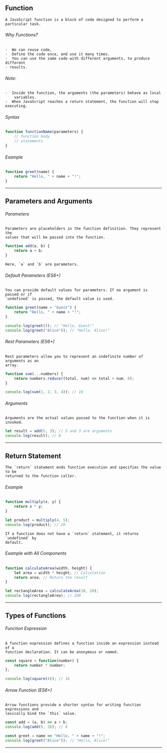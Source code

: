 ## Function 
    A JavaScript function is a block of code designed to perform a particular task.
###### Why Functions?
	-  We can reuse code,
	-  Define the code once, and use it many times.
	-  You can use the same code with different arguments, to produce different 
	- results.
###### Note:
	-  Inside the function, the arguments (the parameters) behave as local 
	    variables.
	-  When JavaScript reaches a return statement, the function will stop executing.
###### Syntax
```javascript
function functionName(parameters) {
    // function body
    // statements
}
```

###### Example
```javascript
function greet(name) {
    return "Hello, " + name + "!";
}
```

---

## Parameters and Arguments

###### Parameters
    Parameters are placeholders in the function definition. They represent the   
    values that will be passed into the function.
```javascript
function add(a, b) {
    return a + b;
}
```
    Here, `a` and `b` are parameters.

###### Default Parameters (ES6+)
    You can provide default values for parameters. If no argument is passed or if 
    `undefined` is passed, the default value is used.

```javascript
function greet(name = "Guest") {
    return "Hello, " + name + "!";
}

console.log(greet()); // "Hello, Guest!"
console.log(greet("Alice")); // "Hello, Alice!"
```

###### Rest Parameters (ES6+)
    Rest parameters allow you to represent an indefinite number of arguments as an 
    array.

```javascript
function sum(...numbers) {
    return numbers.reduce((total, num) => total + num, 0);
}

console.log(sum(1, 2, 3, 4)); // 10
```

###### Arguments
    Arguments are the actual values passed to the function when it is invoked.
```javascript
let result = add(5, 3); // 5 and 3 are arguments
console.log(result); // 8
```


---

## Return Statement
    The `return` statement ends function execution and specifies the value to be 
    returned to the function caller.

###### Example
```javascript
function multiply(x, y) {
    return x * y;
}

let product = multiply(4, 5);
console.log(product); // 20
```
    If a function does not have a `return` statement, it returns `undefined` by   
    default.

###### Example with All Components
```javascript
function calculateArea(width, height) {
    let area = width * height; // Calculation
    return area; // Return the result
}

let rectangleArea = calculateArea(10, 20);
console.log(rectangleArea); // 200
```

---

## Types of Functions

###### Function Expression
    A function expression defines a function inside an expression instead of a 
    function declaration. It can be anonymous or named.
```javascript
const square = function(number) {
    return number * number;
};

console.log(square(4)); // 16
```

###### Arrow Function (ES6+)
    Arrow functions provide a shorter syntax for writing function expressions and 
    lexically bind the `this` value.
```javascript
const add = (a, b) => a + b;
console.log(add(5, 3)); // 8

const greet = name => "Hello, " + name + "!";
console.log(greet("Alice")); // "Hello, Alice!"
```

---



